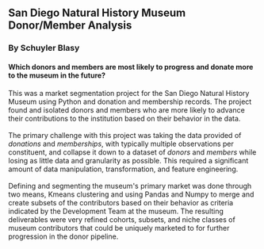 ## San Diego Natural History Museum Donor/Member Analysis
### By Schuyler Blasy
#### Which donors and members are most likely to progress and donate more to the museum in the future? 
This was a market segmentation project for the San Diego Natural History Museum using Python and donation and membership records. The project found and isolated donors and members who are more likely to advance their contributions to the institution based on their behavior in the data. </br></br>The primary challenge with this project was taking the data provided of *donations* and *memberships*, with typically multiple observations per constituent, and collapse it down to a dataset of *donors* and *members* while losing as little data and granularity as possible. This required a significant amount of data manipulation, transformation, and feature engineering. </br></br>Defining and segmenting the museum's primary market was done through two means, Kmeans clustering and using Pandas and Numpy to merge and create subsets of the contributors based on their behavior as criteria indicated by the Development Team at the museum. The resulting deliverables were very refined cohorts, subsets, and niche classes of museum contributors that could be uniquely marketed to for further progression in the donor pipeline.
